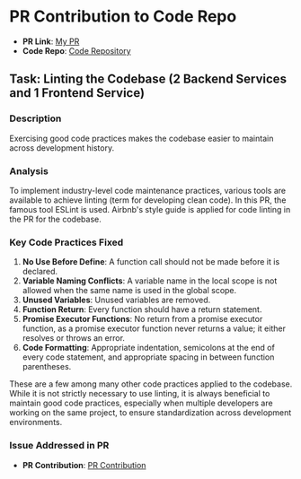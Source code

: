 # PR Contribution to Code Repo

- **PR Link**: [My PR](http://github.com/dishak/Collaborative-code-editor/pull/1)
- **Code Repo**: [Code Repository](http://github.com/dishak/Collaborative-code-editor/tree/linting-codebase)

## Task: Linting the Codebase (2 Backend Services and 1 Frontend Service)

### Description
Exercising good code practices makes the codebase easier to maintain across development history.

### Analysis
To implement industry-level code maintenance practices, various tools are available to achieve linting (term for developing clean code). In this PR, the famous tool ESLint is used. Airbnb's style guide is applied for code linting in the PR for the codebase.

### Key Code Practices Fixed
1. **No Use Before Define**: A function call should not be made before it is declared.
2. **Variable Naming Conflicts**: A variable name in the local scope is not allowed when the same name is used in the global scope.
3. **Unused Variables**: Unused variables are removed.
4. **Function Return**: Every function should have a return statement.
5. **Promise Executor Functions**: No return from a promise executor function, as a promise executor function never returns a value; it either resolves or throws an error.
6. **Code Formatting**: Appropriate indentation, semicolons at the end of every code statement, and appropriate spacing in between function parentheses.

These are a few among many other code practices applied to the codebase. While it is not strictly necessary to use linting, it is always beneficial to maintain good code practices, especially when multiple developers are working on the same project, to ensure standardization across development environments.

### Issue Addressed in PR
- **PR Contribution**: [PR Contribution](http://github.com/dishak/Collaborative-code-editor/pull/1)
